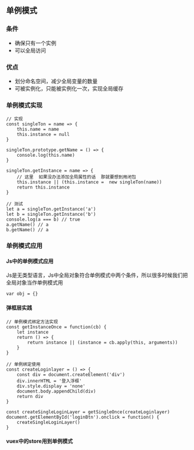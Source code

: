 ## 单例模式

### 条件
* 确保只有一个实例
* 可以全局访问
  
### 优点
* 划分命名空间，减少全局变量的数量
* 可被实例化，只能被实例化一次，实现全局缓存

### 单例模式实现
```
// 实现
const singleTon = name => {
    this.name = name
    this.instance = null
}

singleTon.prototype.getName = () => {
    console.log(this.name)
}

singleTon.getInstance = name => {
    // 这里  如果没办法添加全局属性的话  那就要想到用闭包
    this.instance || (this.instance =  new singleTon(name))
    return this.instance
}

// 测试
let a = singleTon.getInstance('a')
let b = singleTon.getInstance('b')
console.log(a === b) // true
a.getName() // a
b.getName() // a
```

### 单例模式应用

#### Js中的单例模式应用
Js是无类型语言，Js中全局对象符合单例模式中两个条件，所以很多时候我们把全局对象当作单例模式用
```
var obj = {}
```

#### 弹框层实践
```
// 单例模式绑定方法实现
const getInstanceOnce = function(cb) {
    let instance 
    return () => {
        return instance || (instance = cb.apply(this, arguments))
    }
}

// 单例绑定使用
const createLoginlayer = () => {
    const div = document.createElement('div')
    div.innerHTML = '登入浮框'
    div.style.display = 'none'
    document.body.appendChild(div)
    return div
}
 
const createSingleLoginLayer = getSingleOnce(createLoginlayer)
document.getElementById('loginBtn').onclick = function() {
    createSingleLoginLayer()
}
```

#### vuex中的store用到单例模式
